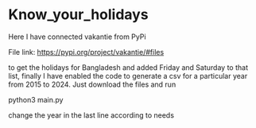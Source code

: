 # Know_your_holidays
Here I have connected vakantie from PyPi

File link:
https://pypi.org/project/vakantie/#files

to get the holidays for Bangladesh and added Friday and Saturday to that list, finally I have enabled
the code to generate a csv for a particular year from 2015 to 2024.
Just download the files and run

python3 main.py

change the year in the last line according to needs